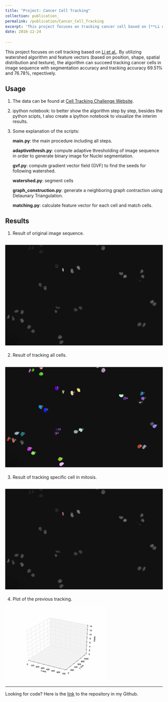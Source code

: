 ```yaml
---
title: "Project: Cancer Cell Tracking"
collection: publication_
permalink: /publication/Cancer_Cell_Tracking
excerpt: 'This project focuses on tracking cancer cell based on [**Li et al.**](https://www.ncbi.nlm.nih.gov/pmc/articles/PMC2846554/), which used watershed algorithm to segment cells and built a feature vector for cell tracking including the information of position, shape, spatial distribution and texture.'
date: 2016-12-24

---
```

This project focuses on cell tracking based on [Li et al.](https://www.ncbi.nlm.nih.gov/pmc/articles/PMC2846554/). By utilizing watershed algorithm and feature vectors (based on position, shape, spatial distribution and texture), the algorithm can succeed tracking cancer cells in image sequence with segmentation accuracy and tracking accuracy 69.51% and 76.78%, repectively.

## Usage
1. The data can be found at [Cell Tracking Challenge Website](http://www.codesolorzano.com/Challenges/CTC/Datasets.html). 

2. ipython notebook: to better show the algorithm step by step, besides the python scipts, I also create a ipython notebook to visualize the interim results.

3. Some explanation of the scripts:

	**main.py**: the main procedure including all steps.

	**adaptivethresh.py**: compute adaptive thresholding of image sequence in order to generate binary image for Nuclei segmentation.

	**gvf.py**: compute gradient vector field (GVF) to find the seeds for following watershed.

	**watershed.py**: segment cells

	**graph_construction.py**: generate a neighboring graph contraction using Delaunary Triangulation.

	**matching.py**: calculate feature vector for each cell and match cells. 


## Results
1. Result of original image sequence. 

![ ](/images/nomolizedimg.gif "Result of original image sequence")
----

2. Result of tracking all cells. 

![ ](/images/enhance_images.gif "Result of tracking all cells")
----

3. Result of tracking specific cell in mitosis. 

![ ](/images/mitosis_final.gif "Result of tracking specific cell in mitosis")
----

4. Plot of the previous tracking. 

![ ](/images/plotimg.gif "Plot of tracking the mitosis cell")

---
Looking for code? Here is the [link](https://github.com/Connor323/Cancer-Cell-Tracking) to the repository in my Github. 
